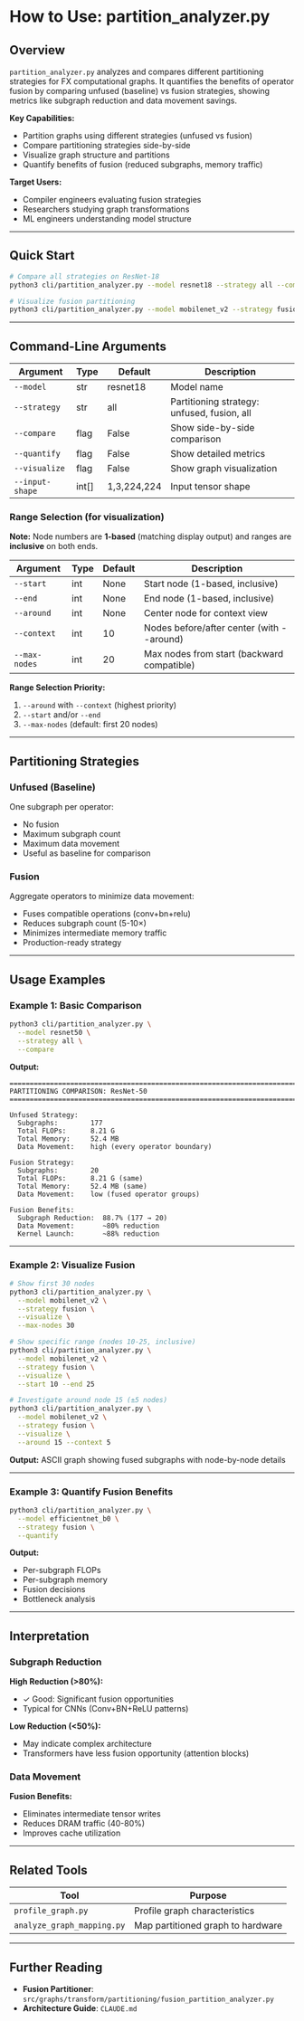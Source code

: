 # How to Use: partition_analyzer.py

## Overview

`partition_analyzer.py` analyzes and compares different partitioning strategies for FX computational graphs. It quantifies the benefits of operator fusion by comparing unfused (baseline) vs fusion strategies, showing metrics like subgraph reduction and data movement savings.

**Key Capabilities:**
- Partition graphs using different strategies (unfused vs fusion)
- Compare partitioning strategies side-by-side
- Visualize graph structure and partitions
- Quantify benefits of fusion (reduced subgraphs, memory traffic)

**Target Users:**
- Compiler engineers evaluating fusion strategies
- Researchers studying graph transformations
- ML engineers understanding model structure

---

## Quick Start

```bash
# Compare all strategies on ResNet-18
python3 cli/partition_analyzer.py --model resnet18 --strategy all --compare

# Visualize fusion partitioning
python3 cli/partition_analyzer.py --model mobilenet_v2 --strategy fusion --visualize
```

---

## Command-Line Arguments

| Argument | Type | Default | Description |
|----------|------|---------|-------------|
| `--model` | str | resnet18 | Model name |
| `--strategy` | str | all | Partitioning strategy: unfused, fusion, all |
| `--compare` | flag | False | Show side-by-side comparison |
| `--quantify` | flag | False | Show detailed metrics |
| `--visualize` | flag | False | Show graph visualization |
| `--input-shape` | int[] | 1,3,224,224 | Input tensor shape |

### Range Selection (for visualization)

**Note:** Node numbers are **1-based** (matching display output) and ranges are **inclusive** on both ends.

| Argument | Type | Default | Description |
|----------|------|---------|-------------|
| `--start` | int | None | Start node (1-based, inclusive) |
| `--end` | int | None | End node (1-based, inclusive) |
| `--around` | int | None | Center node for context view |
| `--context` | int | 10 | Nodes before/after center (with --around) |
| `--max-nodes` | int | 20 | Max nodes from start (backward compatible) |

**Range Selection Priority:**
1. `--around` with `--context` (highest priority)
2. `--start` and/or `--end`
3. `--max-nodes` (default: first 20 nodes)

---

## Partitioning Strategies

### Unfused (Baseline)

One subgraph per operator:
- No fusion
- Maximum subgraph count
- Maximum data movement
- Useful as baseline for comparison

### Fusion

Aggregate operators to minimize data movement:
- Fuses compatible operations (conv+bn+relu)
- Reduces subgraph count (5-10×)
- Minimizes intermediate memory traffic
- Production-ready strategy

---

## Usage Examples

### Example 1: Basic Comparison

```bash
python3 cli/partition_analyzer.py \
  --model resnet50 \
  --strategy all \
  --compare
```

**Output:**
```
================================================================================
PARTITIONING COMPARISON: ResNet-50
================================================================================

Unfused Strategy:
  Subgraphs:        177
  Total FLOPs:      8.21 G
  Total Memory:     52.4 MB
  Data Movement:    high (every operator boundary)

Fusion Strategy:
  Subgraphs:        20
  Total FLOPs:      8.21 G (same)
  Total Memory:     52.4 MB (same)
  Data Movement:    low (fused operator groups)

Fusion Benefits:
  Subgraph Reduction:  88.7% (177 → 20)
  Data Movement:       ~80% reduction
  Kernel Launch:       ~88% reduction
```

---

### Example 2: Visualize Fusion

```bash
# Show first 30 nodes
python3 cli/partition_analyzer.py \
  --model mobilenet_v2 \
  --strategy fusion \
  --visualize \
  --max-nodes 30

# Show specific range (nodes 10-25, inclusive)
python3 cli/partition_analyzer.py \
  --model mobilenet_v2 \
  --strategy fusion \
  --visualize \
  --start 10 --end 25

# Investigate around node 15 (±5 nodes)
python3 cli/partition_analyzer.py \
  --model mobilenet_v2 \
  --strategy fusion \
  --visualize \
  --around 15 --context 5
```

**Output:** ASCII graph showing fused subgraphs with node-by-node details

---

### Example 3: Quantify Fusion Benefits

```bash
python3 cli/partition_analyzer.py \
  --model efficientnet_b0 \
  --strategy fusion \
  --quantify
```

**Output:**
- Per-subgraph FLOPs
- Per-subgraph memory
- Fusion decisions
- Bottleneck analysis

---

## Interpretation

### Subgraph Reduction

**High Reduction (>80%):**
- ✓ Good: Significant fusion opportunities
- Typical for CNNs (Conv+BN+ReLU patterns)

**Low Reduction (<50%):**
- May indicate complex architecture
- Transformers have less fusion opportunity (attention blocks)

### Data Movement

**Fusion Benefits:**
- Eliminates intermediate tensor writes
- Reduces DRAM traffic (40-80%)
- Improves cache utilization

---

## Related Tools

| Tool | Purpose |
|------|---------|
| `profile_graph.py` | Profile graph characteristics |
| `analyze_graph_mapping.py` | Map partitioned graph to hardware |

---

## Further Reading

- **Fusion Partitioner**: `src/graphs/transform/partitioning/fusion_partition_analyzer.py`
- **Architecture Guide**: `CLAUDE.md`
